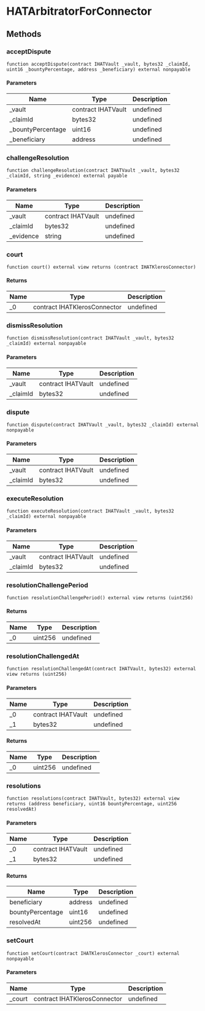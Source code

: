 # HATArbitratorForConnector









## Methods

### acceptDispute

```solidity
function acceptDispute(contract IHATVault _vault, bytes32 _claimId, uint16 _bountyPercentage, address _beneficiary) external nonpayable
```





#### Parameters

| Name | Type | Description |
|---|---|---|
| _vault | contract IHATVault | undefined |
| _claimId | bytes32 | undefined |
| _bountyPercentage | uint16 | undefined |
| _beneficiary | address | undefined |

### challengeResolution

```solidity
function challengeResolution(contract IHATVault _vault, bytes32 _claimId, string _evidence) external payable
```





#### Parameters

| Name | Type | Description |
|---|---|---|
| _vault | contract IHATVault | undefined |
| _claimId | bytes32 | undefined |
| _evidence | string | undefined |

### court

```solidity
function court() external view returns (contract IHATKlerosConnector)
```






#### Returns

| Name | Type | Description |
|---|---|---|
| _0 | contract IHATKlerosConnector | undefined |

### dismissResolution

```solidity
function dismissResolution(contract IHATVault _vault, bytes32 _claimId) external nonpayable
```





#### Parameters

| Name | Type | Description |
|---|---|---|
| _vault | contract IHATVault | undefined |
| _claimId | bytes32 | undefined |

### dispute

```solidity
function dispute(contract IHATVault _vault, bytes32 _claimId) external nonpayable
```





#### Parameters

| Name | Type | Description |
|---|---|---|
| _vault | contract IHATVault | undefined |
| _claimId | bytes32 | undefined |

### executeResolution

```solidity
function executeResolution(contract IHATVault _vault, bytes32 _claimId) external nonpayable
```





#### Parameters

| Name | Type | Description |
|---|---|---|
| _vault | contract IHATVault | undefined |
| _claimId | bytes32 | undefined |

### resolutionChallengePeriod

```solidity
function resolutionChallengePeriod() external view returns (uint256)
```






#### Returns

| Name | Type | Description |
|---|---|---|
| _0 | uint256 | undefined |

### resolutionChallengedAt

```solidity
function resolutionChallengedAt(contract IHATVault, bytes32) external view returns (uint256)
```





#### Parameters

| Name | Type | Description |
|---|---|---|
| _0 | contract IHATVault | undefined |
| _1 | bytes32 | undefined |

#### Returns

| Name | Type | Description |
|---|---|---|
| _0 | uint256 | undefined |

### resolutions

```solidity
function resolutions(contract IHATVault, bytes32) external view returns (address beneficiary, uint16 bountyPercentage, uint256 resolvedAt)
```





#### Parameters

| Name | Type | Description |
|---|---|---|
| _0 | contract IHATVault | undefined |
| _1 | bytes32 | undefined |

#### Returns

| Name | Type | Description |
|---|---|---|
| beneficiary | address | undefined |
| bountyPercentage | uint16 | undefined |
| resolvedAt | uint256 | undefined |

### setCourt

```solidity
function setCourt(contract IHATKlerosConnector _court) external nonpayable
```





#### Parameters

| Name | Type | Description |
|---|---|---|
| _court | contract IHATKlerosConnector | undefined |




